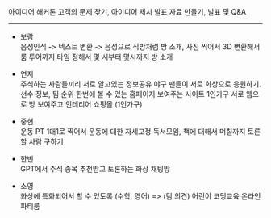 
아이디어 해커톤
고객의 문제 찾기, 아이디어 제시
발표 자료 만들기, 발표 및 Q&A

---

- 보람 <br>
음성인식 -> 텍스트 변환 -> 음성으로
직방처럼 방 소개, 사진 찍어서 3D 변환해서 룸 투어까지 
타임 정해서 몇 시부터 몇시까지 방 소개 

- 연지 <br>
주식하는 사람들끼리 서로 알고있는 정보공유
야구 팬들이 서로 화상으로 응원하기. 선수 정보, 팀 순위 한번에 볼 수 있는 홈페이지 보여주는 사이트
1인가구 서로 웹으로 방 보여주고 인테리어 쇼핑몰 (1인가구) 

- 중현 <br>
운동 PT 1대1로 찍어서 운동에 대한 자세교정
독서모임, 책에 대해서 며칠까지 토론할 사람 구하기 

- 한빈 <br>
GPT에서 주식 종목 추천받고 토론하는 화상 채팅방

- 소영 <br>
화상에 특화되어서 할 수 있도록 (수학, 영어)  => (팀 의견) 어린이 코딩교육 
온라인 파티룸  
